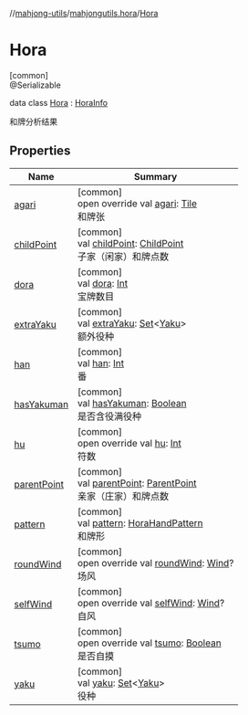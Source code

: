 //[mahjong-utils](../../../index.md)/[mahjongutils.hora](../index.md)/[Hora](index.md)

# Hora

[common]\
@Serializable

data class [Hora](index.md) : [HoraInfo](../-hora-info/index.md)

和牌分析结果

## Properties

| Name | Summary |
|---|---|
| [agari](../-hora-info/agari.md) | [common]<br>open override val [agari](../-hora-info/agari.md): [Tile](../../mahjongutils.models/-tile/index.md)<br>和牌张 |
| [childPoint](child-point.md) | [common]<br>val [childPoint](child-point.md): [ChildPoint](../../mahjongutils.hanhu/-child-point/index.md)<br>子家（闲家）和牌点数 |
| [dora](dora.md) | [common]<br>val [dora](dora.md): [Int](https://kotlinlang.org/api/latest/jvm/stdlib/kotlin/-int/index.html)<br>宝牌数目 |
| [extraYaku](extra-yaku.md) | [common]<br>val [extraYaku](extra-yaku.md): [Set](https://kotlinlang.org/api/latest/jvm/stdlib/kotlin.collections/-set/index.html)&lt;[Yaku](../../mahjongutils.yaku/-yaku/index.md)&gt;<br>额外役种 |
| [han](han.md) | [common]<br>val [han](han.md): [Int](https://kotlinlang.org/api/latest/jvm/stdlib/kotlin/-int/index.html)<br>番 |
| [hasYakuman](has-yakuman.md) | [common]<br>val [hasYakuman](has-yakuman.md): [Boolean](https://kotlinlang.org/api/latest/jvm/stdlib/kotlin/-boolean/index.html)<br>是否含役满役种 |
| [hu](../-hora-info/hu.md) | [common]<br>open override val [hu](../-hora-info/hu.md): [Int](https://kotlinlang.org/api/latest/jvm/stdlib/kotlin/-int/index.html)<br>符数 |
| [parentPoint](parent-point.md) | [common]<br>val [parentPoint](parent-point.md): [ParentPoint](../../mahjongutils.hanhu/-parent-point/index.md)<br>亲家（庄家）和牌点数 |
| [pattern](pattern.md) | [common]<br>val [pattern](pattern.md): [HoraHandPattern](../-hora-hand-pattern/index.md)<br>和牌形 |
| [roundWind](../-hora-info/round-wind.md) | [common]<br>open override val [roundWind](../-hora-info/round-wind.md): [Wind](../../mahjongutils.models/-wind/index.md)?<br>场风 |
| [selfWind](../-hora-info/self-wind.md) | [common]<br>open override val [selfWind](../-hora-info/self-wind.md): [Wind](../../mahjongutils.models/-wind/index.md)?<br>自风 |
| [tsumo](../-hora-info/tsumo.md) | [common]<br>open override val [tsumo](../-hora-info/tsumo.md): [Boolean](https://kotlinlang.org/api/latest/jvm/stdlib/kotlin/-boolean/index.html)<br>是否自摸 |
| [yaku](yaku.md) | [common]<br>val [yaku](yaku.md): [Set](https://kotlinlang.org/api/latest/jvm/stdlib/kotlin.collections/-set/index.html)&lt;[Yaku](../../mahjongutils.yaku/-yaku/index.md)&gt;<br>役种 |
